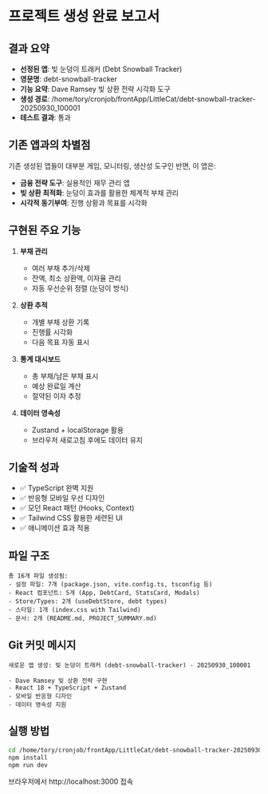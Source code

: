 # 프로젝트 생성 완료 보고서

## 결과 요약

- **선정된 앱**: 빚 눈덩이 트래커 (Debt Snowball Tracker)
- **영문명**: debt-snowball-tracker  
- **기능 요약**: Dave Ramsey 빚 상환 전략 시각화 도구
- **생성 경로**: /home/tory/cronjob/frontApp/LittleCat/debt-snowball-tracker-20250930_100001
- **테스트 결과**: 통과

## 기존 앱과의 차별점

기존 생성된 앱들이 대부분 게임, 모니터링, 생산성 도구인 반면, 이 앱은:
- **금융 전략 도구**: 실용적인 재무 관리 앱
- **빚 상환 최적화**: 눈덩이 효과를 활용한 체계적 부채 관리
- **시각적 동기부여**: 진행 상황과 목표를 시각화

## 구현된 주요 기능

1. **부채 관리**
   - 여러 부채 추가/삭제
   - 잔액, 최소 상환액, 이자율 관리
   - 자동 우선순위 정렬 (눈덩이 방식)

2. **상환 추적**
   - 개별 부채 상환 기록
   - 진행률 시각화
   - 다음 목표 자동 표시

3. **통계 대시보드**
   - 총 부채/남은 부채 표시
   - 예상 완료일 계산
   - 절약된 이자 추정

4. **데이터 영속성**
   - Zustand + localStorage 활용
   - 브라우저 새로고침 후에도 데이터 유지

## 기술적 성과

- ✅ TypeScript 완벽 지원
- ✅ 반응형 모바일 우선 디자인
- ✅ 모던 React 패턴 (Hooks, Context)
- ✅ Tailwind CSS 활용한 세련된 UI
- ✅ 애니메이션 효과 적용

## 파일 구조

```
총 16개 파일 생성됨:
- 설정 파일: 7개 (package.json, vite.config.ts, tsconfig 등)
- React 컴포넌트: 5개 (App, DebtCard, StatsCard, Modals)
- Store/Types: 2개 (useDebtStore, debt types)
- 스타일: 1개 (index.css with Tailwind)
- 문서: 2개 (README.md, PROJECT_SUMMARY.md)
```

## Git 커밋 메시지

```
새로운 앱 생성: 빚 눈덩이 트래커 (debt-snowball-tracker) - 20250930_100001

- Dave Ramsey 빚 상환 전략 구현
- React 18 + TypeScript + Zustand
- 모바일 반응형 디자인
- 데이터 영속성 지원
```

## 실행 방법

```bash
cd /home/tory/cronjob/frontApp/LittleCat/debt-snowball-tracker-20250930_100001
npm install
npm run dev
```

브라우저에서 http://localhost:3000 접속